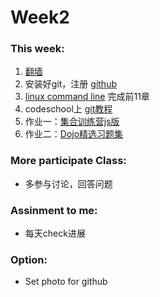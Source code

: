 ﻿# Week2


### This week:

1. [翻墙](https://www.cloudtizi.com)
2. 安装好git，注册 [github](http://github.com)
3. [linux command line](http://billie66.github.io/TLCL/book/) 完成前11章
4. codeschool上 [git教程](https://try.github.io/levels/1/challenges/1)
5. 作业一：[集合训练营js版](https://github.com/iamcoach/collection-calculate-camp)
6. 作业二：[Dojo精选习题集](https://github.com/thoughtworks-academy/dojo)



### More participate Class:

* 多参与讨论，回答问题


### Assinment to me:
* 每天check进展

### Option:
* Set photo for github




